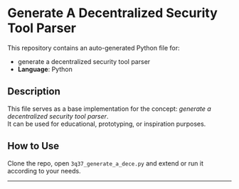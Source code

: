 # Generate A Decentralized Security Tool Parser

This repository contains an auto-generated Python file for:

- generate a decentralized security tool parser
- **Language**: Python

## Description

This file serves as a base implementation for the concept: *generate a decentralized security tool parser*.  
It can be used for educational, prototyping, or inspiration purposes.

## How to Use

Clone the repo, open `3q37_generate_a_dece.py` and extend or run it according to your needs.

---


